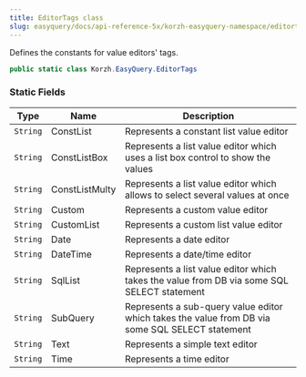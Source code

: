 ```yaml
---
title: EditorTags class
slug: easyquery/docs/api-reference-5x/korzh-easyquery-namespace/editortags-class
---
```



Defines the constants for value editors' tags.
```csharp
public static class Korzh.EasyQuery.EditorTags

```

### Static Fields

| Type | Name | Description | 
| --- | --- | --- | 
| `String` | ConstList | Represents a constant list value editor | 
| `String` | ConstListBox | Represents a list value editor which uses a list box control to show the values | 
| `String` | ConstListMulty | Represents a list value editor which allows to select several values at once | 
| `String` | Custom | Represents a custom value editor | 
| `String` | CustomList | Represents a custom list value editor | 
| `String` | Date | Represents a date editor | 
| `String` | DateTime | Represents a date/time editor | 
| `String` | SqlList | Represents a list value editor which takes the value from DB via some SQL SELECT statement | 
| `String` | SubQuery | Represents a sub-query value editor which takes the value from DB via some SQL SELECT statement | 
| `String` | Text | Represents a simple text editor | 
| `String` | Time | Represents a time editor |